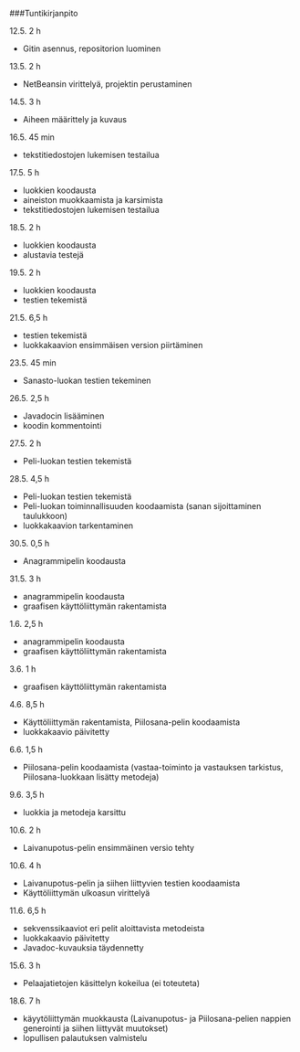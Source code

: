 ﻿###Tuntikirjanpito

12.5. 2 h 

- Gitin asennus, repositorion luominen

13.5. 2 h

- NetBeansin virittelyä, projektin perustaminen

14.5. 3 h

- Aiheen määrittely ja kuvaus

16.5. 45 min

- tekstitiedostojen lukemisen testailua

17.5. 5 h

- luokkien koodausta
- aineiston muokkaamista ja karsimista
- tekstitiedostojen lukemisen testailua

18.5. 2 h

- luokkien koodausta
- alustavia testejä

19.5. 2 h

- luokkien koodausta
- testien tekemistä

21.5. 6,5 h

- testien tekemistä
- luokkakaavion ensimmäisen version piirtäminen

23.5. 45 min

- Sanasto-luokan testien tekeminen

26.5. 2,5 h

- Javadocin lisääminen
- koodin kommentointi

27.5. 2 h

- Peli-luokan testien tekemistä

28.5. 4,5 h

- Peli-luokan testien tekemistä
- Peli-luokan toiminnallisuuden koodaamista (sanan sijoittaminen taulukkoon)
- luokkakaavion tarkentaminen


30.5. 0,5 h

- Anagrammipelin koodausta

31.5. 3 h

- anagrammipelin koodausta
- graafisen käyttöliittymän rakentamista
 
1.6. 2,5 h

- anagrammipelin koodausta
- graafisen käyttöliittymän rakentamista

3.6. 1 h

- graafisen käyttöliittymän rakentamista

4.6. 8,5 h

- Käyttöliittymän rakentamista, Piilosana-pelin koodaamista
- luokkakaavio päivitetty

6.6. 1,5 h

- Piilosana-pelin koodaamista (vastaa-toiminto ja vastauksen tarkistus, Piilosana-luokkaan lisätty metodeja)

9.6. 3,5 h

- luokkia ja metodeja karsittu
 
10.6. 2 h

- Laivanupotus-pelin ensimmäinen versio tehty
 
10.6. 4 h

- Laivanupotus-pelin ja siihen liittyvien testien koodaamista
- Käyttöliittymän ulkoasun virittelyä

11.6. 6,5 h

- sekvenssikaaviot eri pelit aloittavista metodeista
- luokkakaavio päivitetty
- Javadoc-kuvauksia täydennetty

15.6. 3 h

- Pelaajatietojen käsittelyn kokeilua (ei toteuteta)

18.6. 7 h

- käyytöliittymän muokkausta (Laivanupotus- ja Piilosana-pelien nappien generointi ja siihen liittyvät muutokset)
- lopullisen palautuksen valmistelu
